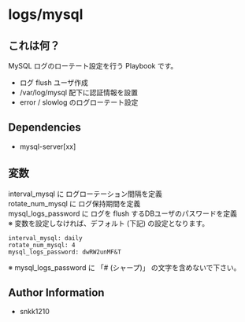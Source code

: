 logs/mysql
=========

## これは何？

MySQL ログのローテート設定を行う Playbook です。

- ログ flush ユーザ作成
- /var/log/mysql 配下に認証情報を設置
- error / slowlog のログローテート設定

## Dependencies

- mysql-server[xx]

## 変数

interval_mysql に ログローテーション間隔を定義  
rotate_num_mysql に ログ保持期間を定義  
mysql_logs_password に ログを flush するDBユーザのパスワードを定義  
※ 変数を設定しなければ、デフォルト (下記) の設定となります。

```
interval_mysql: daily
rotate_num_mysql: 4
mysql_logs_password: dwRW2unMF&T
```

※ mysql_logs_password に 「# (シャープ)」 の文字を含めないで下さい。  


Author Information
------------------

- snkk1210 
